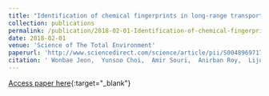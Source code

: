 ```yaml
---
title: "Identification of chemical fingerprints in long-range transport of burning induced upper tropospheric ozone from Colorado to the North Atlantic Ocean"
collection: publications
permalink: /publication/2018-02-01-Identification-of-chemical-fingerprints-in-long-range-transport-of-burning-induced-upper-tropospheric-ozone-from-Colorado-to-the-North-Atlantic-Ocean
date: 2018-02-01
venue: 'Science of The Total Environment'
paperurl: 'http://www.sciencedirect.com/science/article/pii/S0048969717325263'
citation: ' Wonbae Jeon,  Yunsoo Choi,  Amir Souri,  Anirban Roy,  Lijun Diao,  Shuai Pan,  Hwa Lee,  Soon-Hwan Lee, &quot;Identification of chemical fingerprints in long-range transport of burning induced upper tropospheric ozone from Colorado to the North Atlantic Ocean.&quot; Science of The Total Environment, 2018.'
---
```

[Access paper here](http://www.sciencedirect.com/science/article/pii/S0048969717325263){:target="_blank"}
